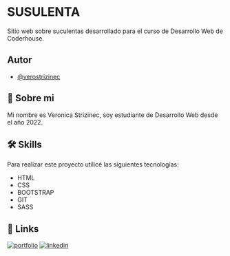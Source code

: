 
# SUSULENTA

Sitio web sobre suculentas desarrollado para el curso de Desarrollo Web de Coderhouse.


## Autor

- [@verostrizinec](https://www.github.com/verostrizinec)


## 🚀 Sobre mi
Mi nombre es Veronica Strizinec, soy estudiante de Desarrollo Web desde el año 2022.


## 🛠 Skills
Para realizar este proyecto utilicé las siguientes tecnologías:

- HTML
- CSS
- BOOTSTRAP
- GIT
- SASS


## 🔗 Links
[![portfolio](https://img.shields.io/badge/my_portfolio-000?style=for-the-badge&logo=ko-fi&logoColor=white)](https://verostrizinec.github.io/)
[![linkedin](https://img.shields.io/badge/linkedin-0A66C2?style=for-the-badge&logo=linkedin&logoColor=white)](https://www.linkedin.com/veronicastrizinec)